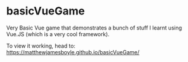 # basicVueGame
Very Basic Vue game that demonstrates a bunch of stuff I learnt using Vue.JS (which is a very cool framework).

To view it working, head to: https://matthewjamesboyle.github.io/basicVueGame/

